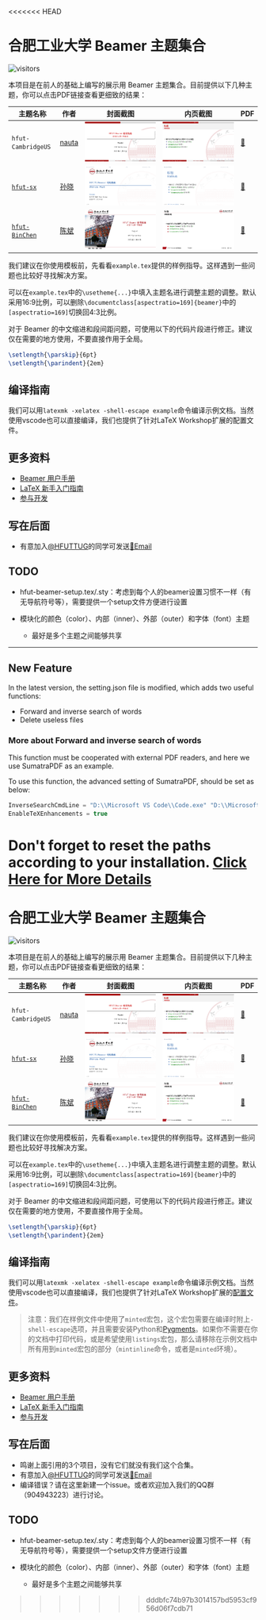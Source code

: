 <<<<<<< HEAD
# 合肥工业大学 Beamer 主题集合

![visitors](https://visitor-badge.glitch.me/badge?page_id=HFUTTUG.Beamer)

本项目是在前人的基础上编写的展示用 Beamer 主题集合。目前提供以下几种主题，你可以点击PDF链接查看更细致的结果：

| 主题名称             | 作者                            | 封面截图                                     | 内页截图                                     | PDF                          |
| ---------------- | ---------------------------------- | ---------------------------------------- | ---------------------------------------- | ---------------------------------------- |
| `hfut-CambridgeUS` | [nauta](https://github.com/nautaa) | ![hfut-CambridgeUS-front](https://github.com/HFUTTUG/HFUT-Beamer/raw/images/hfut-CambridgeUS-front.png) | ![hfut-CambridgeUS-inner](https://github.com/HFUTTUG/HFUT-Beamer/raw/images/hfut-CambridgeUS-inner.png) | [🔗](https://github.com/HFUTTUG/HFUT-Beamer/raw/images/hfut-CambridgeUS.pdf) |
| [`hfut-sx`](https://github.com/sxhfut/Beamer-HFUT) | [孙晓](https://github.com/sxhfut/)   | ![hfut-front](https://github.com/HFUTTUG/HFUT-Beamer/raw/images/hfut-sx-front.png) | ![hfut-inner](https://github.com/HFUTTUG/HFUT-Beamer/raw/images/hfut-sx-inner.png) | [🔗](https://github.com/HFUTTUG/HFUT-Beamer/raw/images/hfut-sx.pdf) |
| [`hfut-BinChen`](https://github.com/HFUT-BinChen/HFUT-Beamer) | [陈斌](https://github.com/HFUT-BinChen) | ![hfut-BinChen-front](https://github.com/HFUTTUG/HFUT-Beamer/raw/images/hfut-BinChen-front.png) | ![hfut-BinChen-inner](https://github.com/HFUTTUG/HFUT-Beamer/raw/images/hfut-BinChen-inner.png) | [🔗](https://github.com/HFUTTUG/HFUT-Beamer/raw/images/hfut-BinChen.pdf) |

我们建议在你使用模板前，先看看`example.tex`提供的样例指导。这样遇到一些问题也比较好寻找解决方案。

可以在`example.tex`中的`\usetheme{...}`中填入主题名进行调整主题的调整。默认采用16:9比例，可以删除`\documentclass[aspectratio=169]{beamer}`中的`[aspectratio=169]`切换回4:3比例。

对于 Beamer 的中文缩进和段间距问题，可使用以下的代码片段进行修正。建议仅在需要的地方使用，不要直接作用于全局。

```latex
\setlength{\parskip}{6pt}
\setlength{\parindent}{2em}
```

## 编译指南

我们可以用`latexmk -xelatex -shell-escape example`命令编译示例文档。当然使用vscode也可以直接编译，我们也提供了针对LaTeX Workshop扩展的配置文件。

## 更多资料

- [Beamer 用户手册](https://github.com/latexstudio/LaTeXPackages-CN/raw/master/beamer/beamer%E7%94%A8%E6%88%B7%E6%89%8B%E5%86%8C%EF%BC%88V3.24%EF%BC%89%E4%B8%AD%E8%AF%91%E7%89%88.pdf)
- [LaTeX 新手入门指南](https://github.com/HFUTTUG/HFUT_Thesis/wiki/新手指南)
- [参与开发](https://github.com/HFUTTUG/HFUT_Thesis/wiki/参与开发)

## 写在后面

- 有意加入[@HFUTTUG](https://github.com/HFUTTUG)的同学可发送[📧Email](mailto:hfuttug@163.com)

## TODO

- hfut-beamer-setup.tex/.sty：考虑到每个人的beamer设置习惯不一样（有无导航符号等），需要提供一个setup文件方便进行设置

- 模块化的颜色（color）、内部（inner）、外部（outer）和字体（font）主题

  - 最好是多个主题之间能够共享

---

## New Feature

In the latest version, the setting.json file is modified, which adds two useful functions:

- Forward and inverse search of words
- Delete useless files

### More about Forward and inverse search of words

This function must be cooperated with external PDF readers, and here we use SumatraPDF as an example.

To use this function, the advanced setting of SumatraPDF, should be set as below:

```java
InverseSearchCmdLine = "D:\\Microsoft VS Code\\Code.exe" "D:\\Microsoft VS Code\resources\\app\\out\\cli.js"  --ms-enable-electron-run-as-node -r -g "%f:%l"
EnableTeXEnhancements = true
```

Don't forget to reset the paths according to your installation.    [Click Here for More Details](https://github.com/James-Yu/LaTeX-Workshop/wiki)
=======
# 合肥工业大学 Beamer 主题集合

![visitors](https://visitor-badge.glitch.me/badge?page_id=HFUTTUG.Beamer)

本项目是在前人的基础上编写的展示用 Beamer 主题集合。目前提供以下几种主题，你可以点击PDF链接查看更细致的结果：

| 主题名称             | 作者                            | 封面截图                                     | 内页截图                                     | PDF                          |
| ---------------- | ---------------------------------- | ---------------------------------------- | ---------------------------------------- | ---------------------------------------- |
| `hfut-CambridgeUS` | [nauta](https://github.com/nautaa) | ![hfut-CambridgeUS-front](https://github.com/HFUTTUG/HFUT-Beamer/raw/images/hfut-CambridgeUS-front.png) | ![hfut-CambridgeUS-inner](https://github.com/HFUTTUG/HFUT-Beamer/raw/images/hfut-CambridgeUS-inner.png) | [🔗](https://github.com/HFUTTUG/HFUT-Beamer/raw/images/hfut-CambridgeUS.pdf) |
| [`hfut-sx`](https://github.com/sxhfut/Beamer-HFUT) | [孙晓](https://github.com/sxhfut/)   | ![hfut-front](https://github.com/HFUTTUG/HFUT-Beamer/raw/images/hfut-sx-front.png) | ![hfut-inner](https://github.com/HFUTTUG/HFUT-Beamer/raw/images/hfut-sx-inner.png) | [🔗](https://github.com/HFUTTUG/HFUT-Beamer/raw/images/hfut-sx.pdf) |
| [`hfut-BinChen`](https://github.com/HFUT-BinChen/HFUT-Beamer) | [陈斌](https://github.com/HFUT-BinChen) | ![hfut-BinChen-front](https://github.com/HFUTTUG/HFUT-Beamer/raw/images/hfut-BinChen-front.png) | ![hfut-BinChen-inner](https://github.com/HFUTTUG/HFUT-Beamer/raw/images/hfut-BinChen-inner.png) | [🔗](https://github.com/HFUTTUG/HFUT-Beamer/raw/images/hfut-BinChen.pdf) |

我们建议在你使用模板前，先看看`example.tex`提供的样例指导。这样遇到一些问题也比较好寻找解决方案。

可以在`example.tex`中的`\usetheme{...}`中填入主题名进行调整主题的调整。默认采用16:9比例，可以删除`\documentclass[aspectratio=169]{beamer}`中的`[aspectratio=169]`切换回4:3比例。

对于 Beamer 的中文缩进和段间距问题，可使用以下的代码片段进行修正。建议仅在需要的地方使用，不要直接作用于全局。

```latex
\setlength{\parskip}{6pt}
\setlength{\parindent}{2em}
```

## 编译指南

我们可以用`latexmk -xelatex -shell-escape example`命令编译示例文档。当然使用vscode也可以直接编译，我们也提供了针对LaTeX Workshop扩展的[配置文件](https://github.com/HFUTTUG/HFUT-Beamer/blob/master/.vscode/settings.json)。

> 注意：我们在样例文件中使用了`minted`宏包，这个宏包需要在编译时附上`-shell-escape`选项，并且需要安装Python和[Pygments](https://pygments.org/)。如果你不需要在你的文档中打印代码，或是希望使用`listings`宏包，那么请移除在示例文档中所有用到`minted`宏包的部分（`mintinline`命令，或者是`minted`环境）。

## 更多资料

- [Beamer 用户手册](https://github.com/latexstudio/LaTeXPackages-CN/raw/master/beamer/beamer%E7%94%A8%E6%88%B7%E6%89%8B%E5%86%8C%EF%BC%88V3.24%EF%BC%89%E4%B8%AD%E8%AF%91%E7%89%88.pdf)
- [LaTeX 新手入门指南](https://github.com/HFUTTUG/HFUT_Thesis/wiki/新手指南)
- [参与开发](https://github.com/HFUTTUG/HFUT_Thesis/wiki/参与开发)

## 写在后面

- 鸣谢上面引用的3个项目，没有它们就没有我们这个合集。
- 有意加入[@HFUTTUG](https://github.com/HFUTTUG)的同学可发送[📧Email](mailto:hfuttug@163.com)
- 编译错误？请在这里新建一个issue。或者欢迎加入我们的QQ群（904943223）进行讨论。

## TODO
- hfut-beamer-setup.tex/.sty：考虑到每个人的beamer设置习惯不一样（有无导航符号等），需要提供一个setup文件方便进行设置

- 模块化的颜色（color）、内部（inner）、外部（outer）和字体（font）主题

    - 最好是多个主题之间能够共享
>>>>>>> dddbfc74b97b3014157bd5953cf956d06f7cdb71
